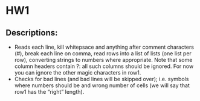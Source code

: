 # HW1

## Descriptions:

* Reads each line, kill whitepsace and anything after comment characters (#), break each line on comma, read rows into a list of lists (one   list per row), converting strings to numbers where appropriate. Note that some column headers contain ?: all such columns should be ignored. For now you can ignore the other magic characters in row1.
* Checks for bad lines (and bad lines will be skipped over); i.e. symbols where numbers should be and wrong number of cells (we will say that row1 has the “right” length).
